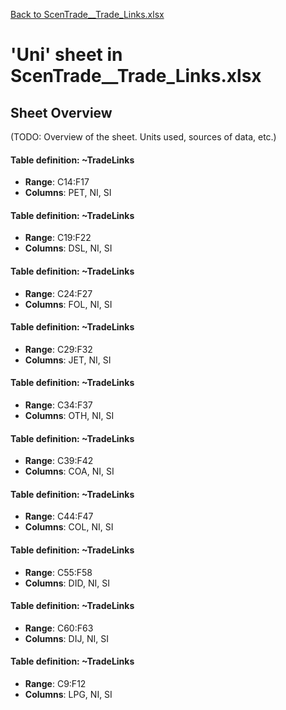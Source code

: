 [Back to ScenTrade__Trade_Links.xlsx](README.md)

# 'Uni' sheet in ScenTrade__Trade_Links.xlsx

## Sheet Overview

(TODO: Overview of the sheet. Units used, sources of data, etc.)

#### Table definition: ~TradeLinks
- **Range**: C14:F17
- **Columns**: PET, NI, SI

#### Table definition: ~TradeLinks
- **Range**: C19:F22
- **Columns**: DSL, NI, SI

#### Table definition: ~TradeLinks
- **Range**: C24:F27
- **Columns**: FOL, NI, SI

#### Table definition: ~TradeLinks
- **Range**: C29:F32
- **Columns**: JET, NI, SI

#### Table definition: ~TradeLinks
- **Range**: C34:F37
- **Columns**: OTH, NI, SI

#### Table definition: ~TradeLinks
- **Range**: C39:F42
- **Columns**: COA, NI, SI

#### Table definition: ~TradeLinks
- **Range**: C44:F47
- **Columns**: COL, NI, SI

#### Table definition: ~TradeLinks
- **Range**: C55:F58
- **Columns**: DID, NI, SI

#### Table definition: ~TradeLinks
- **Range**: C60:F63
- **Columns**: DIJ, NI, SI

#### Table definition: ~TradeLinks
- **Range**: C9:F12
- **Columns**: LPG, NI, SI

